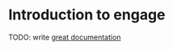# Introduction to engage

TODO: write [great documentation](http://jacobian.org/writing/what-to-write/)
